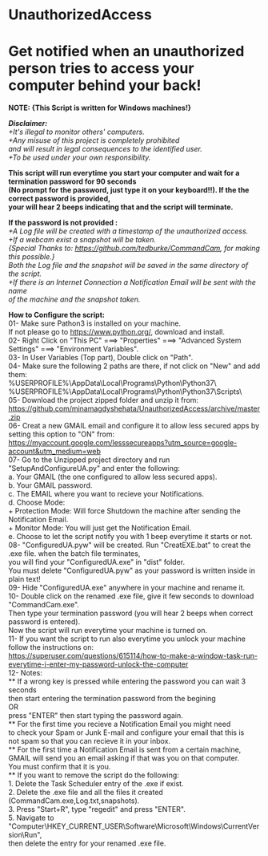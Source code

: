 # **UnauthorizedAccess**
# Get notified when an unauthorized person tries to access your computer behind your back!

**NOTE: {This Script is written for Windows machines!}**


***Disclaimer:***  
*+It's illegal to monitor others' computers.*  
*+Any misuse of this project is completely prohibited*  
 *and will result in legal consequences to the identified user.*  
*+To be used under your own responsibility.*  

**This script will run everytime you start your computer and wait for a termination password for 90 seconds  
(No prompt for the password, just type it on your keyboard!!). If the the correct password is provided,  
your will hear 2 beeps indicating that and the script will terminate.**  

**If the password is not provided :**  
     *+A Log file will be created with a timestamp of the unauthorized access.*  
     *+If a webcam exist a snapshot will be taken.*  
      *{Special Thanks to: https://github.com/tedburke/CommandCam, for making this possible.}*  
         *Both the Log file and the snapshot will be saved in the same directory of the script.*  
     *+If there is an Internet Connection a Notification Email will be sent with the name*  
      *of the machine and the snapshot taken.*  
    

**How to Configure the script:**  
      01- Make sure Pathon3 is installed on your machine.    
          If not please go to https://www.python.org/, download and install.  
      02- Right Click on "This PC" ===> "Properties" ===> "Advanced System Settings" ===> "Environment Variables".  
      03- In User Variables (Top part), Double click on "Path".  
      04- Make sure the following 2 paths are there, if not click on "New" and add them:  
              %USERPROFILE%\AppData\Local\Programs\Python\Python37\  
              %USERPROFILE%\AppData\Local\Programs\Python\Python37\Scripts\  
      05- Download the project zipped folder and unzip it from:  
              https://github.com/minamagdyshehata/UnauthorizedAccess/archive/master.zip  
      06- Creat a new GMAIL email and configure it to allow less secured apps by setting this option to "ON" from:  
              https://myaccount.google.com/lesssecureapps?utm_source=google-account&utm_medium=web  
      07- Go to the Unzipped project directory and run "SetupAndConfigureUA.py" and enter the following:  
              a. Your GMAIL (the one configured to allow less secured apps).  
              b. Your GMAIL password.  
              c. The EMAIL where you want to recieve your Notifications.  
              d. Choose Mode:  
                      + Protection Mode: Will force Shutdown the machine after sending the Notification Email.  
                      + Monitor Mode: You will just get the Notification Email.  
              e. Choose to let the script notify you with 1 beep everytime it starts or not.  
      08- "ConfiguredUA.pyw" will be created. Run "CreatEXE.bat" to creat the .exe file. when the batch file terminates,  
          you will find your "ConfiguredUA.exe" in "dist" folder.  
          You must delete "ConfiguredUA.pyw" as your password is written inside in plain text!  
      09- Hide "ConfiguredUA.exe" anywhere in your machine and rename it.  
      10- Double click on the renamed .exe file, give it few seconds to download "CommandCam.exe".  
          Then type your termination password (you will hear 2 beeps when correct password is entered).  
          Now the script will run everytime your machine is turned on.  
      11- If you want the script to run also everytime you unlock your machine follow the instructions on:  
              https://superuser.com/questions/615114/how-to-make-a-window-task-run-everytime-i-enter-my-password-unlock-the-computer  
      12- Notes:  
                      ** If a wrong key is pressed while entering the password you can wait 3 seconds  
                         then start entering the termination password from the begining  
                         OR  
                         press "ENTER" then start typing the password again.  
                      ** For the first time you recieve a Notification Email you might need  
                         to check your Spam or Junk E-mail and configure your email that this is  
                         not spam so that you can recieve it in your inbox.  
                      ** For the first time a Notification Email is sent from a certain machine,  
                         GMAIL will send you an email asking if that was you on that computer.  
                         You must confirm that it is you.  
                      ** If you want to remove the script do the following:  
                              1. Delete the Task Scheduler entry of the .exe if exist.  
                              2. Delete the .exe file and all the files it created (CommandCam.exe,Log.txt,snapshots).  
                              3. Press "Start+R", type "regedit" and press "ENTER".  
                              5. Navigate to "Computer\HKEY_CURRENT_USER\Software\Microsoft\Windows\CurrentVersion\Run",  
                                 then delete the entry for your renamed .exe file.  
                               
                               
